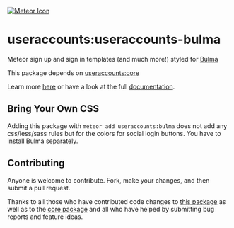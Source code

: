 [![Meteor Icon](http://icon.meteor.com/package/useraccounts:bulma)](https://atmospherejs.com/useraccounts/bulma)

useraccounts:useraccounts-bulma
=====================================

Meteor sign up and sign in templates (and much more!) styled for [Bulma](http://bulma.io/)

This package depends on [useraccounts:core](https://atmospherejs.com/useraccounts/core)

Learn more [here](http://useraccounts.meteor.com) or have a look at the full [documentation](https://github.com/meteor-useraccounts/core).


## Bring Your Own CSS

Adding this package with `meteor add useraccounts:bulma` does not add any css/less/sass rules but for the colors for social login buttons. You have to install Bulma separately.

## Contributing

Anyone is welcome to contribute. Fork, make your changes, and then submit a pull request.

Thanks to all those who have contributed code changes to [this package](https://github.com/meteor-useraccounts/bulma/graphs/contributors) as well as to the [core package](https://github.com/meteor-useraccounts/core/graphs/contributors) and all who have helped by submitting bug reports and feature ideas.

